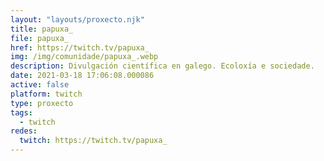 ```yaml
---
layout: "layouts/proxecto.njk"
title: papuxa_
file: papuxa_
href: https://twitch.tv/papuxa_
img: /img/comunidade/papuxa_.webp
description: Divulgación científica en galego. Ecoloxía e sociedade.
date: 2021-03-18 17:06:08.000086
active: false
platform: twitch
type: proxecto
tags:
  - twitch
redes:
  twitch: https://twitch.tv/papuxa_
---
```

